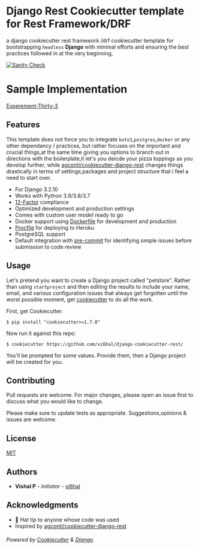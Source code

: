 
# Django Rest Cookiecutter template for Rest Framework/DRF

a django cookiecutter rest framework /drf cookiecutter template for bootstrapping `headless` **Django** with minimal efforts and ensuring the best practices followed in at the very beginning,

[![Sanity Check](https://github.com/vi6hal/django-cookiecutter-rest/actions/workflows/sanitycheck.yml/badge.svg)](https://github.com/vi6hal/django-cookiecutter-rest/actions/workflows/sanitycheck.yml)
# Sample Implementation
[Experement-Thirty-3](https://github.com/vi6hal/experment-thirty3)

## Features
This template does not force you to integrate `boto3`,`postgres`,`docker` or any other dependancy / practices, but rather focuses on the important and crucial things,at the same time giving you options to branch out in directions with the boilerplate,it let's you deicde your pizza toppings as you develop further, while [agconti/cookiecutter-django-rest](https://github.com/agconti/cookiecutter-django-rest) changes things drastically in terms of settings,packages and project structure that i feel a need to start over.

- For Django 3.2.10
- Works with Python 3.9/3.8/3.7
- [12-Factor](http://12factor.net/) compliance
- Optimized development and production settings
- Comes with custom user model ready to go
- Docker support using [Dockerfile](https://github.com/docker) for development and production
- [Procfile](https://devcenter.heroku.com/articles/procfile) for deploying to Heroku
- PostgreSQL support
- Default integration with [pre-commit](https://github.com/pre-commit/pre-commit) for identifying simple issues before submission to code review

## Usage

Let's pretend you want to create a Django project called "petstore". Rather than using `startproject`
and then editing the results to include your name, email, and various configuration issues that always get forgotten until the worst possible moment, get [cookiecutter](https://github.com/cookiecutter/cookiecutter) to do all the work.

First, get Cookiecutter:

    $ pip install "cookiecutter>=1.7.0"

Now run it against this repo:

    $ cookiecutter https://github.com/vi6hal/django-cookiecutter-rest/

You'll be prompted for some values. Provide them, then a Django project will be created for you.

## Contributing 
Pull requests are welcome. For major changes, please open an issue first to discuss what you would like to change.

Please make sure to update tests as appropriate.
Suggestions,opinions & issues are welcome.

## License

[MIT](https://choosealicense.com/licenses/mit/)

## Authors

* **Vishal P** - *Initiator* - [vi6hal](https://github.com/Vi6hal)

##  Acknowledgments
- 🎩 Hat tip to anyone whose code was used
- Inspired by [agconti/cookiecutter-django-rest](https://github.com/agconti/cookiecutter-django-rest)

###### Powered by [Cookiecutter](https://github.com/cookiecutter/cookiecutter) & [Django](https://www.djangoproject.com/)
